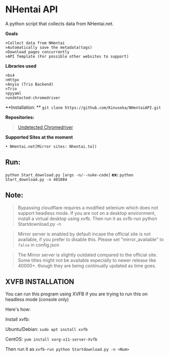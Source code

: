 # NHentai API
A python script that collects data from NHentai.net. 

**Goals**
```
>Collect data from NHentai
>Automatically save the metadata(tags)
>Download pages concurrently
>API Template (For possible other websites to support)
```

**Libraries used**
```
>bs4 
>Httpx
>Anyio (Trio Backend)
>Trio
>pyyaml
>undetected-chromedriver 
```

**Installation: **
`git clone https://github.com/Kinuseka/NHentaiAPI.git`


**Repositories:**


>[Undetected Chromedriver](https://github.com/ultrafunkamsterdam/undetected-chromedriver)


**Supported Sites at the moment**
```
• NHentai.net[Mirror sites: Nhentai.to])
```

## Run:
`python Start_download.py [args -n/--nuke-code]`
**ex:**
`python Start_download.py -n 401084`




## Note:
> Bypassing cloudflare requires a modified selenium which does not support headless mode. If you are not on a 
desktop environment, install a virtual desktop using xvfb. Then run it as xvfb-run python Startdownload.py -n <Num>

> Mirror server is enabled by default incase the official site is not available, if you prefer
to disable this. Please set "mirror_available" to `false` in config.json

> The Mirror server is slightly outdated compared to the official site. Some titles might not be available especially to newer release like 40000+.
though they are being continually updated as time goes.


## XVFB INSTALLATION
You can run this program using XVFB if you are trying to run this on headless mode (console only)

Here's how:


Install xvfb: 


Ubuntu/Debian: `sudo apt install xvfb` 

CentOS: `yum install xorg-x11-server-Xvfb`


Then run it as `xvfb-run python Startdownload.py -n <Num>`
